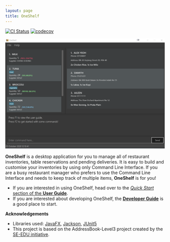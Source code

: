 ```yaml
---
layout: page
title: OneShelf
---
```


[![CI Status](https://github.com/se-edu/addressbook-level3/workflows/Java%20CI/badge.svg)](https://github.com/AY2021S1-CS2103T-T12-1/tp/actions)
[![codecov](https://codecov.io/gh/se-edu/addressbook-level3/branch/master/graph/badge.svg)](https://codecov.io/gh/AY2021S1-CS2103T-T12-1/tp)

![Ui](images/UiV1.2.png)

**OneShelf** is a desktop application for you to manage all of restaurant inventories,
table reservations and pending deliveries. It is easy to build and customise your inventories
by using only Command Line Interface. If you are a busy restaurant manager who prefers
to use the Command Line Interface and needs to keep track of multiple items,
 **OneShelf** is for you!

* If you are interested in using OneShelf, head over to the [_Quick Start_ section of the **User Guide**](UserGuide.html#quick-start).
* If you are interested about developing OneShelf, the [**Developer Guide**](DeveloperGuide.html) is a good place to start.


**Acknowledgements**

* Libraries used: [JavaFX](https://openjfx.io/), [Jackson](https://github.com/FasterXML/jackson), [JUnit5](https://github.com/junit-team/junit5)
* This project is based on the AddressBook-Level3 project created by the [SE-EDU initiative](https://se-education.org).
